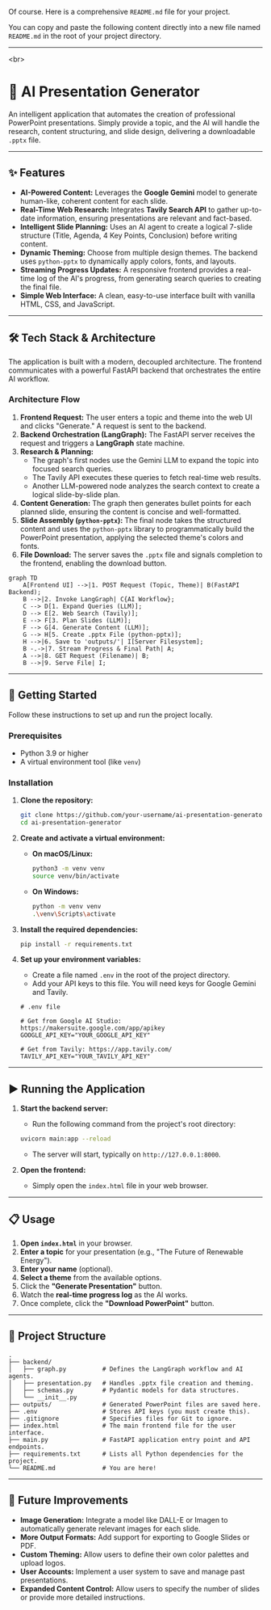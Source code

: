 Of course. Here is a comprehensive `README.md` file for your project.

You can copy and paste the following content directly into a new file named `README.md` in the root of your project directory.

-----

\<br\>

# 🤖 AI Presentation Generator

[](https://www.python.org/)
[](https://fastapi.tiangolo.com/)
[](https://www.langchain.com/)
[](https://ai.google.dev/)
[](https://developer.mozilla.org/en-US/docs/Web/JavaScript)

An intelligent application that automates the creation of professional PowerPoint presentations. Simply provide a topic, and the AI will handle the research, content structuring, and slide design, delivering a downloadable `.pptx` file.

-----

## ✨ Features

  * **AI-Powered Content:** Leverages the **Google Gemini** model to generate human-like, coherent content for each slide.
  * **Real-Time Web Research:** Integrates **Tavily Search API** to gather up-to-date information, ensuring presentations are relevant and fact-based.
  * **Intelligent Slide Planning:** Uses an AI agent to create a logical 7-slide structure (Title, Agenda, 4 Key Points, Conclusion) before writing content.
  * **Dynamic Theming:** Choose from multiple design themes. The backend uses `python-pptx` to dynamically apply colors, fonts, and layouts.
  * **Streaming Progress Updates:** A responsive frontend provides a real-time log of the AI's progress, from generating search queries to creating the final file.
  * **Simple Web Interface:** A clean, easy-to-use interface built with vanilla HTML, CSS, and JavaScript.

-----

## 🛠️ Tech Stack & Architecture

The application is built with a modern, decoupled architecture. The frontend communicates with a powerful FastAPI backend that orchestrates the entire AI workflow.

### Architecture Flow

1.  **Frontend Request:** The user enters a topic and theme into the web UI and clicks "Generate." A request is sent to the backend.
2.  **Backend Orchestration (LangGraph):** The FastAPI server receives the request and triggers a **LangGraph** state machine.
3.  **Research & Planning:**
      * The graph's first nodes use the Gemini LLM to expand the topic into focused search queries.
      * The Tavily API executes these queries to fetch real-time web results.
      * Another LLM-powered node analyzes the search context to create a logical slide-by-slide plan.
4.  **Content Generation:** The graph then generates bullet points for each planned slide, ensuring the content is concise and well-formatted.
5.  **Slide Assembly (`python-pptx`):** The final node takes the structured content and uses the `python-pptx` library to programmatically build the PowerPoint presentation, applying the selected theme's colors and fonts.
6.  **File Download:** The server saves the `.pptx` file and signals completion to the frontend, enabling the download button.

<!-- end list -->

```mermaid
graph TD
    A[Frontend UI] -->|1. POST Request (Topic, Theme)| B(FastAPI Backend);
    B -->|2. Invoke LangGraph| C{AI Workflow};
    C --> D[1. Expand Queries (LLM)];
    D --> E[2. Web Search (Tavily)];
    E --> F[3. Plan Slides (LLM)];
    F --> G[4. Generate Content (LLM)];
    G --> H[5. Create .pptx File (python-pptx)];
    H -->|6. Save to 'outputs/'| I[Server Filesystem];
    B -.->|7. Stream Progress & Final Path| A;
    A -->|8. GET Request (Filename)| B;
    B -->|9. Serve File| I;
```

-----

## 🚀 Getting Started

Follow these instructions to set up and run the project locally.

### Prerequisites

  * Python 3.9 or higher
  * A virtual environment tool (like `venv`)

### Installation

1.  **Clone the repository:**

    ```sh
    git clone https://github.com/your-username/ai-presentation-generator.git
    cd ai-presentation-generator
    ```

2.  **Create and activate a virtual environment:**

      * **On macOS/Linux:**
        ```sh
        python3 -m venv venv
        source venv/bin/activate
        ```
      * **On Windows:**
        ```sh
        python -m venv venv
        .\venv\Scripts\activate
        ```

3.  **Install the required dependencies:**

    ```sh
    pip install -r requirements.txt
    ```

4.  **Set up your environment variables:**

      * Create a file named `.env` in the root of the project directory.
      * Add your API keys to this file. You will need keys for Google Gemini and Tavily.

    <!-- end list -->

    ```env
    # .env file

    # Get from Google AI Studio: https://makersuite.google.com/app/apikey
    GOOGLE_API_KEY="YOUR_GOOGLE_API_KEY"

    # Get from Tavily: https://app.tavily.com/
    TAVILY_API_KEY="YOUR_TAVILY_API_KEY"
    ```

-----

## ▶️ Running the Application

1.  **Start the backend server:**

      * Run the following command from the project's root directory:

    <!-- end list -->

    ```sh
    uvicorn main:app --reload
    ```

      * The server will start, typically on `http://127.0.0.1:8000`.

2.  **Open the frontend:**

      * Simply open the `index.html` file in your web browser.

-----

## 📋 Usage

1.  **Open `index.html`** in your browser.
2.  **Enter a topic** for your presentation (e.g., "The Future of Renewable Energy").
3.  **Enter your name** (optional).
4.  **Select a theme** from the available options.
5.  Click the **"Generate Presentation"** button.
6.  Watch the **real-time progress log** as the AI works.
7.  Once complete, click the **"Download PowerPoint"** button.

-----

## 📂 Project Structure

```
.
├── backend/
│   ├── graph.py          # Defines the LangGraph workflow and AI agents.
│   ├── presentation.py   # Handles .pptx file creation and theming.
│   ├── schemas.py        # Pydantic models for data structures.
│   └── __init__.py
├── outputs/              # Generated PowerPoint files are saved here.
├── .env                  # Stores API keys (you must create this).
├── .gitignore            # Specifies files for Git to ignore.
├── index.html            # The main frontend file for the user interface.
├── main.py               # FastAPI application entry point and API endpoints.
├── requirements.txt      # Lists all Python dependencies for the project.
└── README.md             # You are here!
```

-----

## 🔮 Future Improvements

  * **Image Generation:** Integrate a model like DALL-E or Imagen to automatically generate relevant images for each slide.
  * **More Output Formats:** Add support for exporting to Google Slides or PDF.
  * **Custom Theming:** Allow users to define their own color palettes and upload logos.
  * **User Accounts:** Implement a user system to save and manage past presentations.
  * **Expanded Content Control:** Allow users to specify the number of slides or provide more detailed instructions.